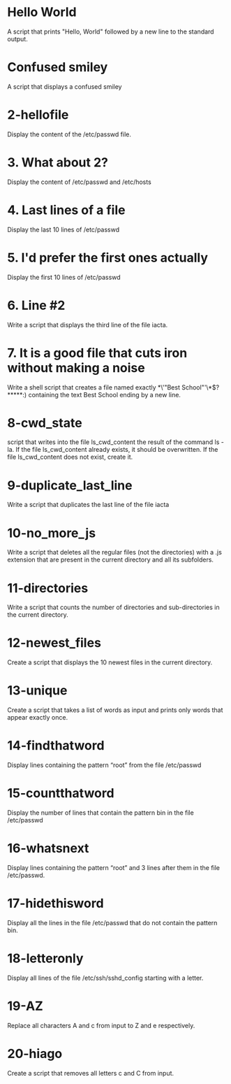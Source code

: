 # Hello World
A script that prints "Hello, World" followed by a new line to the standard output.

# Confused smiley
A script that displays a confused smiley

# 2-hellofile
Display the content of the /etc/passwd file.

# 3. What about 2?
Display the content of /etc/passwd and /etc/hosts

# 4. Last lines of a file
Display the last 10 lines of /etc/passwd

# 5. I'd prefer the first ones actually
Display the first 10 lines of /etc/passwd

# 6. Line #2
Write a script that displays the third line of the file iacta.

# 7. It is a good file that cuts iron without making a noise
Write a shell script that creates a file named exactly \*\\'"Best School"\'\\*$\?\*\*\*\*\*:) containing the text Best School ending by a new line.

# 8-cwd_state
script that writes into the file ls_cwd_content the result of the command ls -la. If the file ls_cwd_content already exists, it should be overwritten. If the file ls_cwd_content does not exist, create it.

# 9-duplicate_last_line 
Write a script that duplicates the last line of the file iacta

# 10-no_more_js
Write a script that deletes all the regular files (not the directories) with a .js extension that are present in the current directory and all its subfolders.


# 11-directories
Write a script that counts the number of directories and sub-directories in the current directory.

# 12-newest_files
Create a script that displays the 10 newest files in the current directory.

# 13-unique
Create a script that takes a list of words as input and prints only words that appear exactly once.

# 14-findthatword
Display lines containing the pattern “root” from the file /etc/passwd

# 15-countthatword
Display the number of lines that contain the pattern bin in the file /etc/passwd

# 16-whatsnext
Display lines containing the pattern “root” and 3 lines after them in the file /etc/passwd.

# 17-hidethisword
Display all the lines in the file /etc/passwd that do not contain the pattern bin.

# 18-letteronly
Display all lines of the file /etc/ssh/sshd_config starting with a letter.

# 19-AZ
Replace all characters A and c from input to Z and e respectively.

# 20-hiago
Create a script that removes all letters c and C from input.

